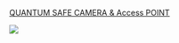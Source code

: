 
<a href="https://www.2transfer.eu/iblocker/camera/Wireless-CAMERA.pdf">QUANTUM SAFE CAMERA 
& Access POINT</a>


![](https://www.2transfer.eu/iblocker/camera/NO2.JPG)
